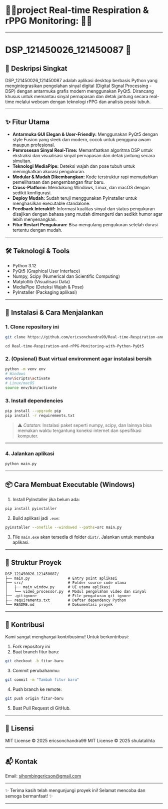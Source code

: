 # 🎯🎯project Real-time Respiration & rPPG Monitoring: 🎯🎯

---

# DSP\_121450026\_121450087 🚀

## 🎯 Deskripsi Singkat

DSP\_121450026\_121450087 adalah aplikasi desktop berbasis Python yang mengintegrasikan pengolahan sinyal digital (Digital Signal Processing - DSP) dengan antarmuka grafis modern menggunakan PyQt5.
Dirancang khusus untuk memantau sinyal pernapasan dan detak jantung secara real-time melalui webcam dengan teknologi rPPG dan analisis posisi tubuh.

---

## ✨ Fitur Utama

* **Antarmuka GUI Elegan & User-Friendly:** Menggunakan PyQt5 dengan style Fusion yang sleek dan modern, cocok untuk pengguna awam maupun profesional.
* **Pemrosesan Sinyal Real-Time:** Memanfaatkan algoritma DSP untuk ekstraksi dan visualisasi sinyal pernapasan dan detak jantung secara simultan.
* **Teknologi MediaPipe:** Deteksi wajah dan pose tubuh untuk meningkatkan akurasi pengukuran.
* **Modular & Mudah Dikembangkan:** Kode terstruktur rapi memudahkan pemeliharaan dan pengembangan fitur baru.
* **Cross-Platform:** Mendukung Windows, Linux, dan macOS dengan sedikit konfigurasi.
* **Deploy Mudah:** Sudah teruji menggunakan PyInstaller untuk menghasilkan executable standalone.
* **Feedback Interaktif:** Informasi kualitas sinyal dan status pengukuran disajikan dengan bahasa yang mudah dimengerti dan sedikit humor agar lebih menyenangkan.
* **Fitur Restart Pengukuran:** Bisa mengulang pengukuran setelah durasi tertentu dengan mudah.

---

## 🛠️ Teknologi & Tools

* Python 3.12
* PyQt5 (Graphical User Interface)
* Numpy, Scipy (Numerical dan Scientific Computing)
* Matplotlib (Visualisasi Data)
* MediaPipe (Deteksi Wajah & Pose)
* PyInstaller (Packaging aplikasi)

---

## 🚀 Instalasi & Cara Menjalankan

### 1. Clone repository ini

```bash
git clone https://github.com/ericsonchandra99/Real-time-Respiration-and-rPPG-Monitoring-with-Python-PyQt5.git
```
```
cd Real-time-Respiration-and-rPPG-Monitoring-with-Python-PyQt5

```

### 2. (Opsional) Buat virtual environment agar instalasi bersih

```bash
python -m venv env
# Windows
env\Scripts\activate
# Linux/macOS
source env/bin/activate
```

### 3. Install dependencies

```bash
pip install --upgrade pip
pip install -r requirements.txt
```

> ⚠️ *Catatan:* Instalasi paket seperti numpy, scipy, dan lainnya bisa memakan waktu tergantung koneksi internet dan spesifikasi komputer.

---

### 4. Jalankan aplikasi

```bash
python main.py
```

---

## 📦 Cara Membuat Executable (Windows)

1. Install PyInstaller jika belum ada:

```bash
pip install pyinstaller
```

2. Build aplikasi jadi `.exe`:

```bash
pyinstaller --onefile --windowed --paths=src main.py
```

3. File `main.exe` akan tersedia di folder `dist/`. Jalankan untuk membuka aplikasi.

---

## 📂 Struktur Proyek

```
DSP_121450026_121450087/
├── main.py                 # Entry point aplikasi
├── src/                    # Folder source code utama
│   ├── main_window.py      # UI utama aplikasi
│   └── video_processor.py  # Modul pengolahan video dan sinyal
├── .gitignore              # File pengaturan git ignore
├── requirements.txt        # Daftar dependency Python
└── README.md               # Dokumentasi proyek
```

---

## 🤝 Kontribusi

Kami sangat menghargai kontribusimu! Untuk berkontribusi:

1. Fork repository ini
2. Buat branch fitur baru:

```bash
git checkout -b fitur-baru
```

3. Commit perubahanmu:

```bash
git commit -m "Tambah fitur baru"
```

4. Push branch ke remote:

```bash
git push origin fitur-baru
```

5. Buat Pull Request di GitHub.

---

## 📜 Lisensi

MIT License © 2025 ericsonchandra99
MIT License © 2025 shulatalihta

---

## 📬 Kontak

Email: [sihombingericson@gmail.com](mailto:sihombingericson@gmail.com)

---

✨ Terima kasih telah mengunjungi proyek ini! Selamat mencoba dan semoga bermanfaat! ✨

---


